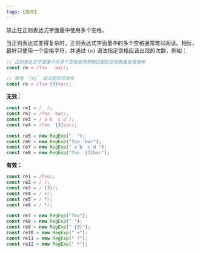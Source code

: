 ```yaml
---
tags: [推荐]
---
```


禁止在正则表达式字面量中使用多个空格。

当正则表达式变得复杂时，正则表达式字面量中的多个空格通常难以阅读。相反，最好只使用一个空格字符，并通过 `{n}` 语法指定空格应该出现的次数，例如：

```typescript
// 正则表达式字面量中的多个空格使得预期匹配的空格数量更难理解
const re = /foo   bar/;

// 使用 `{n}` 语法提高可读性
const re = /foo {3}var/;
```

**无效：**

```typescript
const re1 = /  /;
const re2 = /foo  bar/;
const re3 = / a b  c d /;
const re4 = /foo  {3}bar/;

const re5 = new RegExp("  ");
const re6 = new RegExp("foo  bar");
const re7 = new RegExp(" a b  c d ");
const re8 = new RegExp("foo  {3}bar");
```

**有效：**

```typescript
const re1 = /foo/;
const re2 = / /;
const re3 = / {3}/;
const re4 = / +/;
const re5 = / ?/;
const re6 = / */;

const re7 = new RegExp("foo");
const re8 = new RegExp(" ");
const re9 = new RegExp(" {3}");
const re10 = new RegExp(" +");
const re11 = new RegExp(" ?");
const re12 = new RegExp(" *");
```